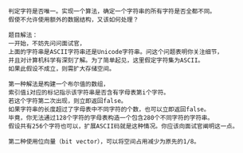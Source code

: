     判定字符是否唯一。实现一个算法，确定一个字符串的所有字符是否全都不同。
    假使不允许使用额外的数据结构，又该如何处理？
    
    题目解法：
    一开始，不妨先问问面试官，
    上面的字符串是ASCII字符串还是Unicode字符串。问这个问题表明你关注细节，
    并且对计算机科学有深刻了解。为了简单起见，这里假定字符集为ASCII。
    如果此假设不成立，则需扩大存储空间。
    
    第一种解法是构建一个布尔值的数组，
    索引值i对应的标记指示该字符串是否含有字母表第i个字符。
    若这个字符第二次出现，则立即返回false。
    如果字符串的长度超过了字母表中不同字符的个数，也可以立即返回false。
    毕竟，你无法通过128个字符的字母表构造一个包含280个不同字符的字符串。
    假设共有256个字符也可以，扩展ASCII码就是这种情况。你应该向面试官阐明这一点。
    
    第二种使用位向量（bit vector），可以将空间占用减少为原先的1/8。